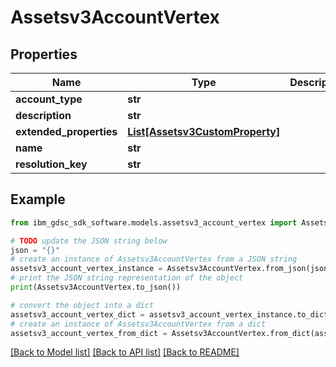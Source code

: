 # Assetsv3AccountVertex


## Properties

Name | Type | Description | Notes
------------ | ------------- | ------------- | -------------
**account_type** | **str** |  | [optional] 
**description** | **str** |  | [optional] 
**extended_properties** | [**List[Assetsv3CustomProperty]**](Assetsv3CustomProperty.md) |  | [optional] 
**name** | **str** |  | [optional] 
**resolution_key** | **str** |  | [optional] 

## Example

```python
from ibm_gdsc_sdk_software.models.assetsv3_account_vertex import Assetsv3AccountVertex

# TODO update the JSON string below
json = "{}"
# create an instance of Assetsv3AccountVertex from a JSON string
assetsv3_account_vertex_instance = Assetsv3AccountVertex.from_json(json)
# print the JSON string representation of the object
print(Assetsv3AccountVertex.to_json())

# convert the object into a dict
assetsv3_account_vertex_dict = assetsv3_account_vertex_instance.to_dict()
# create an instance of Assetsv3AccountVertex from a dict
assetsv3_account_vertex_from_dict = Assetsv3AccountVertex.from_dict(assetsv3_account_vertex_dict)
```
[[Back to Model list]](../README.md#documentation-for-models) [[Back to API list]](../README.md#documentation-for-api-endpoints) [[Back to README]](../README.md)


